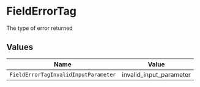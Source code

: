 # FieldErrorTag

The type of error returned


## Values

| Name                                 | Value                                |
| ------------------------------------ | ------------------------------------ |
| `FieldErrorTagInvalidInputParameter` | invalid_input_parameter              |